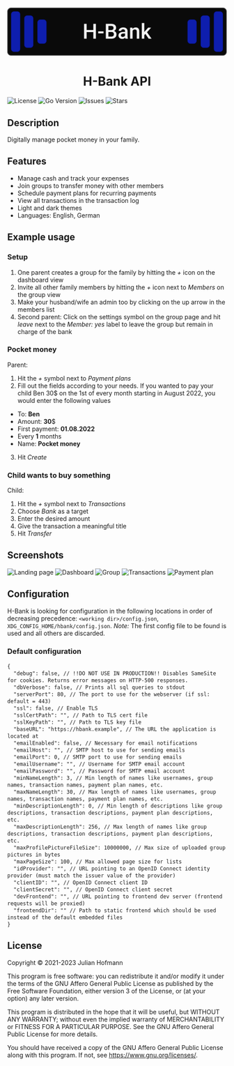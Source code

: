 ![H-Bank](assets/banner.png)
<h1 align="center">H-Bank API</h1>

![License](https://img.shields.io/github/license/Bananenpro/hbank-api)
![Go Version](https://img.shields.io/github/go-mod/go-version/Bananenpro/hbank-api)
![Issues](https://img.shields.io/github/issues/Bananenpro/hbank-api)
![Stars](https://img.shields.io/github/stars/Bananenpro/hbank-api)

## Description

Digitally manage pocket money in your family.

## Features

- Manage cash and track your expenses
- Join groups to transfer money with other members
- Schedule payment plans for recurring payments
- View all transactions in the transaction log
- Light and dark themes
- Languages: English, German

## Example usage

### Setup

1. One parent creates a group for the family by hitting the *+* icon on the dashboard view
2. Invite all other family members by hitting the *+* icon next to *Members* on the group view
3. Make your husband/wife an admin too by clicking on the up arrow in the members list
4. Second parent: Click on the settings symbol on the group page and hit *leave* next to the *Member: yes* label to leave the group but remain in charge of the bank

### Pocket money

Parent:

1. Hit the *+* symbol next to *Payment plans*
2. Fill out the fields according to your needs. If you wanted to pay your child Ben 30$ on the 1st of every month starting in August 2022, you would enter the following values
  - To: **Ben**
  - Amount: **30**$
  - First payment: **01.08.2022**
  - Every **1** months
  - Name: **Pocket money**
3. Hit *Create*

### Child wants to buy something

Child:

1. Hit the *+* symbol next to *Transactions*
2. Choose *Bank* as a target
3. Enter the desired amount
4. Give the transaction a meaningful title
5. Hit *Transfer*

## Screenshots

![Landing page](images/screenshots/landing-page.png)
![Dashboard](images/screenshots/dashboard.png)
![Group](images/screenshots/group.png)
![Transactions](images/screenshots/transactions.png)
![Payment plan](images/screenshots/payment-plan.png)

## Configuration

H-Bank is looking for configuration in the following locations in order of decreasing precedence: `<working dir>/config.json`, `XDG_CONFIG_HOME/hbank/config.json`.
*Note:* The first config file to be found is used and all others are discarded.

### Default configuration
```jsonc
{
  "debug": false, // !!DO NOT USE IN PRODUCTION!! Disables SameSite for cookies. Returns error messages on HTTP-500 responses.
  "dbVerbose": false, // Prints all sql queries to stdout
  "serverPort": 80, // The port to use for the webserver (if ssl: default = 443)
  "ssl": false, // Enable TLS
  "sslCertPath": "", // Path to TLS cert file
  "sslKeyPath": "", // Path to TLS key file
  "baseURL": "https://hbank.example", // The URL the application is located at
  "emailEnabled": false, // Necessary for email notifications
  "emailHost": "", // SMTP host to use for sending emails
  "emailPort": 0, // SMTP port to use for sending emails
  "emailUsername": "", // Username for SMTP email account
  "emailPassword": "", // Password for SMTP email account
  "minNameLength": 3, // Min length of names like usernames, group names, transaction names, payment plan names, etc.
  "maxNameLength": 30, // Max length of names like usernames, group names, transaction names, payment plan names, etc.
  "minDescriptionLength": 0, // Min length of descriptions like group descriptions, transaction descriptions, payment plan descriptions, etc.
  "maxDescriptionLength": 256, // Max length of names like group descriptions, transaction descriptions, payment plan descriptions, etc.
  "maxProfilePictureFileSize": 10000000, // Max size of uploaded group pictures in bytes
  "maxPageSize": 100, // Max allowed page size for lists
  "idProvider": "", // URL pointing to an OpenID Connect identity provider (must match the issuer value of the provider)
  "clientID": "", // OpenID Connect client ID
  "clientSecret": "", // OpenID Connect client secret
  "devFrontend": "", // URL pointing to frontend dev server (frontend requests will be proxied)
  "frontendDir": "" // Path to static frontend which should be used instead of the default embedded files
}
```

## License

Copyright © 2021-2023 Julian Hofmann

This program is free software: you can redistribute it and/or modify
it under the terms of the GNU Affero General Public License as published
by the Free Software Foundation, either version 3 of the License, or
(at your option) any later version.

This program is distributed in the hope that it will be useful,
but WITHOUT ANY WARRANTY; without even the implied warranty of
MERCHANTABILITY or FITNESS FOR A PARTICULAR PURPOSE.  See the
GNU Affero General Public License for more details.

You should have received a copy of the GNU Affero General Public License
along with this program.  If not, see <https://www.gnu.org/licenses/>.
